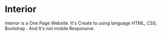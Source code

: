 # Interior
Interior is a One Page Website. It's Create to using language HTML, CSS, Bootstrap . And It's not  mobile Responsive.
